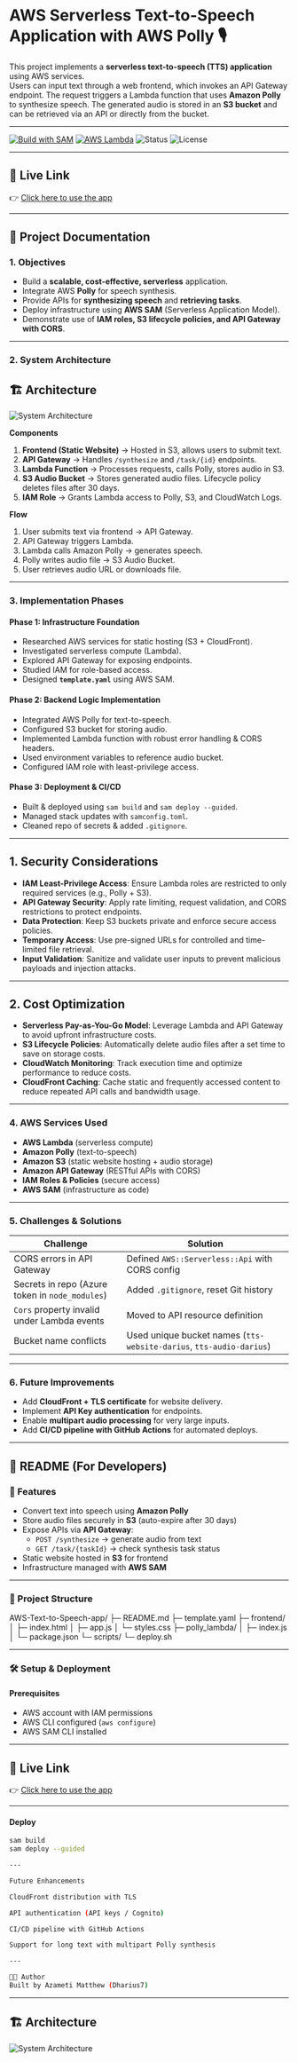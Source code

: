 # AWS Serverless Text-to-Speech Application with AWS Polly 🎙️

This project implements a **serverless text-to-speech (TTS) application** using AWS services.  
Users can input text through a web frontend, which invokes an API Gateway endpoint. The request triggers a Lambda function that uses **Amazon Polly** to synthesize speech. The generated audio is stored in an **S3 bucket** and can be retrieved via an API or directly from the bucket.

---
[![Build with SAM](https://img.shields.io/badge/Build-SAM-blue)](https://docs.aws.amazon.com/serverless-application-model/) 
[![AWS Lambda](https://img.shields.io/badge/Runtime-Node.js%2018.x-green)](https://aws.amazon.com/lambda/) 
![Status](https://img.shields.io/badge/Status-Active-success) 
![License](https://img.shields.io/badge/License-MIT-lightgrey)

---

## 🚀 Live Link
👉 [Click here to use the app](http://tts-website-darius.s3-website-us-east-1.amazonaws.com)

---

## 📖 Project Documentation

### 1. Objectives
- Build a **scalable, cost-effective, serverless** application.  
- Integrate AWS **Polly** for speech synthesis.  
- Provide APIs for **synthesizing speech** and **retrieving tasks**.  
- Deploy infrastructure using **AWS SAM** (Serverless Application Model).  
- Demonstrate use of **IAM roles, S3 lifecycle policies, and API Gateway with CORS**.

---

### 2. System Architecture

## 🏗 Architecture
![System Architecture](assets/architecture.png)

**Components**
1. **Frontend (Static Website)** → Hosted in S3, allows users to submit text.  
2. **API Gateway** → Handles `/synthesize` and `/task/{id}` endpoints.  
3. **Lambda Function** → Processes requests, calls Polly, stores audio in S3.  
4. **S3 Audio Bucket** → Stores generated audio files. Lifecycle policy deletes files after 30 days.  
5. **IAM Role** → Grants Lambda access to Polly, S3, and CloudWatch Logs.  

**Flow**
1. User submits text via frontend → API Gateway.  
2. API Gateway triggers Lambda.  
3. Lambda calls Amazon Polly → generates speech.  
4. Polly writes audio file → S3 Audio Bucket.  
5. User retrieves audio URL or downloads file.  

---

### 3. Implementation Phases

#### Phase 1: Infrastructure Foundation
- Researched AWS services for static hosting (S3 + CloudFront).  
- Investigated serverless compute (Lambda).  
- Explored API Gateway for exposing endpoints.  
- Studied IAM for role-based access.  
- Designed **`template.yaml`** using AWS SAM.  

#### Phase 2: Backend Logic Implementation
- Integrated AWS Polly for text-to-speech.  
- Configured S3 bucket for storing audio.  
- Implemented Lambda function with robust error handling & CORS headers.  
- Used environment variables to reference audio bucket.  
- Configured IAM role with least-privilege access.  

#### Phase 3: Deployment & CI/CD
- Built & deployed using `sam build` and `sam deploy --guided`.  
- Managed stack updates with `samconfig.toml`.  
- Cleaned repo of secrets & added `.gitignore`.  

---

## 1. Security Considerations

- **IAM Least-Privilege Access**: Ensure Lambda roles are restricted to only required services (e.g., Polly + S3).  
- **API Gateway Security**: Apply rate limiting, request validation, and CORS restrictions to protect endpoints.  
- **Data Protection**: Keep S3 buckets private and enforce secure access policies.  
- **Temporary Access**: Use pre-signed URLs for controlled and time-limited file retrieval.  
- **Input Validation**: Sanitize and validate user inputs to prevent malicious payloads and injection attacks.  

---

## 2. Cost Optimization

- **Serverless Pay-as-You-Go Model**: Leverage Lambda and API Gateway to avoid upfront infrastructure costs.  
- **S3 Lifecycle Policies**: Automatically delete audio files after a set time to save on storage costs.  
- **CloudWatch Monitoring**: Track execution time and optimize performance to reduce costs.  
- **CloudFront Caching**: Cache static and frequently accessed content to reduce repeated API calls and bandwidth usage.  

---

### 4. AWS Services Used
- **AWS Lambda** (serverless compute)  
- **Amazon Polly** (text-to-speech)  
- **Amazon S3** (static website hosting + audio storage)  
- **Amazon API Gateway** (RESTful APIs with CORS)  
- **IAM Roles & Policies** (secure access)  
- **AWS SAM** (infrastructure as code)  

---

### 5. Challenges & Solutions
| Challenge | Solution |
|-----------|----------|
| CORS errors in API Gateway | Defined `AWS::Serverless::Api` with CORS config |
| Secrets in repo (Azure token in `node_modules`) | Added `.gitignore`, reset Git history |
| `Cors` property invalid under Lambda events | Moved to API resource definition |
| Bucket name conflicts | Used unique bucket names (`tts-website-darius`, `tts-audio-darius`) |

---

### 6. Future Improvements
- Add **CloudFront + TLS certificate** for website delivery.  
- Implement **API Key authentication** for endpoints.  
- Enable **multipart audio processing** for very large inputs.  
- Add **CI/CD pipeline with GitHub Actions** for automated deploys.  

---

## 📘 README (For Developers)

### 🚀 Features
- Convert text into speech using **Amazon Polly**  
- Store audio files securely in **S3** (auto-expire after 30 days)  
- Expose APIs via **API Gateway**:
  - `POST /synthesize` → generate audio from text  
  - `GET /task/{taskId}` → check synthesis task status  
- Static website hosted in **S3** for frontend  
- Infrastructure managed with **AWS SAM**  

---

### 📂 Project Structure
AWS-Text-to-Speech-app/
├─ README.md
├─ template.yaml
├─ frontend/
│ ├─ index.html
│ ├─ app.js
│ └─ styles.css
├─ polly_lambda/
│ ├─ index.js
│ └─ package.json
└─ scripts/
└─ deploy.sh

---

### 🛠️ Setup & Deployment

#### Prerequisites
- AWS account with IAM permissions  
- AWS CLI configured (`aws configure`)  
- AWS SAM CLI installed  

---

## 🚀 Live Link
👉 [Click here to use the app](http://tts-website-darius.s3-website-us-east-1.amazonaws.com)

---

#### Deploy
```bash
sam build
sam deploy --guided

---

Future Enhancements

CloudFront distribution with TLS

API authentication (API keys / Cognito)

CI/CD pipeline with GitHub Actions

Support for long text with multipart Polly synthesis

---

🧑‍💻 Author
Built by Azameti Matthew (Dharius7)

```
---
## 🏗 Architecture
![System Architecture](assets/sitepic.png) 